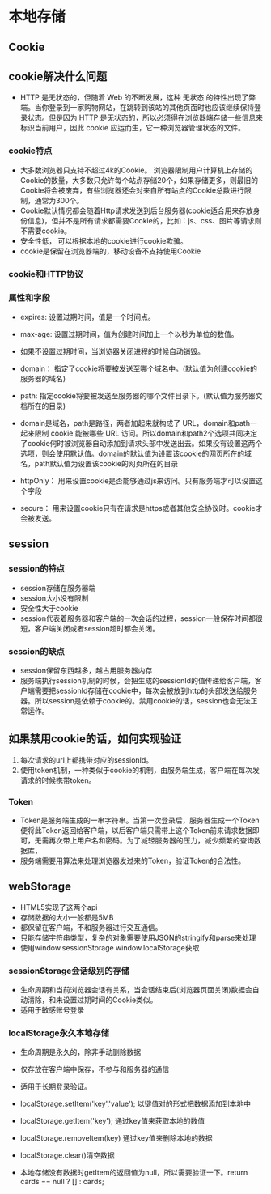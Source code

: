 # 本地存储

## Cookie

## cookie解决什么问题

* HTTP 是无状态的，但随着 Web 的不断发展，这种 无状态 的特性出现了弊端。当你登录到一家购物网站，在跳转到该站的其他页面时也应该继续保持登录状态。但是因为 HTTP 是无状态的，所以必须得在浏览器端存储一些信息来标识当前用户，因此 cookie 应运而生，它一种浏览器管理状态的文件。

### cookie特点

* 大多数浏览器只支持不超过4k的Cookie。 浏览器限制用户计算机上存储的Cookie的数量，大多数只允许每个站点存储20个，如果存储更多，则最旧的Cookie将会被废弃，有些浏览器还会对来自所有站点的Cookie总数进行限制，通常为300个。
* Cookie默认情况都会随着Http请求发送到后台服务器(cookie适合用来存放身份信息)，但并不是所有请求都需要Cookie的，比如：js、css、图片等请求则不需要cookie。
* 安全性低， 可以根据本地的cookie进行cookie欺骗。
* cookie是保留在浏览器端的，移动设备不支持使用Cookie

### cookie和HTTP协议

### 属性和字段

* expires: 设置过期时间，值是一个时间点。
* max-age: 设置过期时间，值为创建时间加上一个以秒为单位的数值。
* 如果不设置过期时间，当浏览器关闭进程的时候自动销毁。

* domain： 指定了cookie将要被发送至哪个域名中。(默认值为创建cookie的服务器的域名)
* path: 指定cookie将要被发送至服务器的哪个文件目录下。(默认值为服务器文档所在的目录)
* domain是域名，path是路径，两者加起来就构成了 URL，domain和path一起来限制 cookie 能被哪些 URL 访问。所以domain和path2个选项共同决定了cookie何时被浏览器自动添加到请求头部中发送出去。如果没有设置这两个选项，则会使用默认值。domain的默认值为设置该cookie的网页所在的域名，path默认值为设置该cookie的网页所在的目录

* httpOnly： 用来设置cookie是否能够通过js来访问。只有服务端才可以设置这个字段
* secure： 用来设置cookie只有在请求是https或者其他安全协议时。cookie才会被发送。

## session

### session的特点

* session存储在服务器端
* session大小没有限制
* 安全性大于cookie
* session代表着服务器和客户端的一次会话的过程，session一般保存时间都很短，客户端关闭或者session超时都会关闭。

### session的缺点

* session保留东西越多，越占用服务器内存
* 服务端执行session机制的时候，会把生成的sessionId的值传递给客户端，客户端需要把sessionId存储在cookie中，每次会被放到http的头部发送给服务器。所以session是依赖于cookie的。禁用cookie的话，session也会无法正常运作。

## 如果禁用cookie的话，如何实现验证

1. 每次请求的url上都携带对应的sessionId。
2. 使用token机制，一种类似于cookie的机制，由服务端生成，客户端在每次发请求的时候携带token。

### Token

* Token是服务端生成的一串字符串。当第一次登录后，服务器生成一个Token便将此Token返回给客户端，以后客户端只需带上这个Token前来请求数据即可，无需再次带上用户名和密码。为了减轻服务器的压力，减少频繁的查询数据库，
* 服务端需要用算法来处理浏览器发过来的Token，验证Token的合法性。

## webStorage

* HTML5实现了这两个api
* 存储数据的大小一般都是5MB
* 都保留在客户端，不和服务器进行交互通信。
* 只能存储字符串类型，复杂的对象需要使用JSON的stringify和parse来处理
* 使用window.sessionStorage window.localStorage获取

### sessionStorage会话级别的存储

* 生命周期和当前浏览器会话有关系，当会话结束后(浏览器页面关闭)数据会自动清除，和未设置过期时间的Cookie类似。
* 适用于敏感账号登录

### localStorage永久本地存储

* 生命周期是永久的，除非手动删除数据
* 仅存放在客户端中保存，不参与和服务器的通信
* 适用于长期登录验证。

* localStorage.setItem('key','value'); 以键值对的形式把数据添加到本地中
* localStorage.getItem('key');  通过key值来获取本地的数值
* localStorage.removeItem(key) 通过key值来删除本地的数据
* localStorage.clear()清空数据

* 本地存储没有数据时getItem的返回值为null，所以需要验证一下。return cards == null ? [] : cards;
